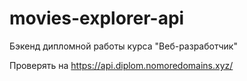 # movies-explorer-api

Бэкенд дипломной работы курса "Веб-разработчик"

Проверять на https://api.diplom.nomoredomains.xyz/
